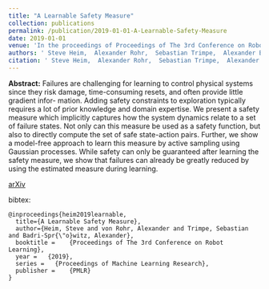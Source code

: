 ```yaml
---
title: "A Learnable Safety Measure"
collection: publications
permalink: /publication/2019-01-01-A-Learnable-Safety-Measure
date: 2019-01-01
venue: 'In the proceedings of Proceedings of The 3rd Conference on Robot Learning (CoRL)'
authors: ' Steve Heim,  Alexander Rohr,  Sebastian Trimpe,  Alexander Badri-Spröwitz'
citation: ' Steve Heim,  Alexander Rohr,  Sebastian Trimpe,  Alexander Badri-Spröwitz, &quot;A Learnable Safety Measure.&quot; In the proceedings of Proceedings of The 3rd Conference on Robot Learning, 2019.'
---
```


**Abstract:** Failures are challenging for learning to control physical systems since they risk damage, time-consuming resets, and often provide little gradient infor- mation. Adding safety constraints to exploration typically requires a lot of prior knowledge and domain expertise. We present a safety measure which implicitly captures how the system dynamics relate to a set of failure states. Not only can this measure be used as a safety function, but also to directly compute the set of safe state-action pairs. Further, we show a model-free approach to learn this measure by active sampling using Gaussian processes. While safety can only be guaranteed after learning the safety measure, we show that failures can already be greatly reduced by using the estimated measure during learning.  

[arXiv](https://arxiv.org/pdf/1910.02835.pdf)  

bibtex:  
```
@inproceedings{heim2019learnable,  
  title={A Learnable Safety Measure},  
  author={Heim, Steve and von Rohr, Alexander and Trimpe, Sebastian and Badri-Spr{\"o}witz, Alexander},  
  booktitle =    {Proceedings of The 3rd Conference on Robot Learning},  
  year =   {2019},  
  series =   {Proceedings of Machine Learning Research},  
  publisher =    {PMLR}
}
```